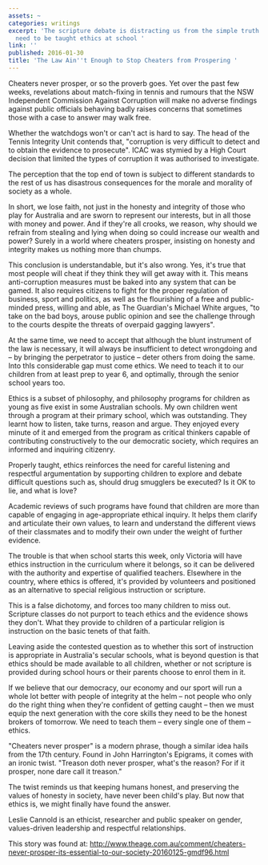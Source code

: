 ```yaml
---
assets: ~
categories: writings
excerpt: 'The scripture debate is distracting us from the simple truth that all kids
  need to be taught ethics at school '
link: ''
published: 2016-01-30
title: 'The Law Ain''t Enough to Stop Cheaters from Prospering '
---
```

Cheaters never prosper, or so the proverb goes. Yet over the past few weeks, revelations about match-fixing in tennis and rumours that the NSW Independent Commission Against Corruption will make no adverse findings against public officials behaving badly raises concerns that sometimes those with a case to answer may walk free.

Whether the watchdogs won't or can't act is hard to say. The head of the Tennis Integrity Unit contends that, "corruption is very difficult to detect and to obtain the evidence to prosecute". ICAC was stymied by a High Court decision that limited the types of corruption it was authorised to investigate.

The perception that the top end of town is subject to different standards to the rest of us has disastrous consequences for the morale and morality of society as a whole.

In short, we lose faith, not just in the honesty and integrity of those who play for Australia and are sworn to represent our interests, but in all those with money and power. And if they're all crooks, we reason, why should we refrain from stealing and lying when doing so could increase our wealth and power? Surely in a world where cheaters prosper, insisting on honesty and integrity makes us nothing more than chumps.

This conclusion is understandable, but it's also wrong. Yes, it's true that most people will cheat if they think they will get away with it. This means anti-corruption measures must be baked into any system that can be gamed. It also requires citizens to fight for the proper regulation of business, sport and politics, as well as the flourishing of a free and public-minded press, willing and able, as The Guardian's Michael White argues,  "to take on the bad boys, arouse public opinion and see the challenge through to the courts despite the threats of overpaid gagging lawyers".

At the same time, we need to accept that although the blunt instrument of the law is necessary, it will always be insufficient to detect wrongdoing and – by bringing the perpetrator to justice – deter others from doing the same. Into thIs considerable gap must come ethics. We need to teach it to our children from at least prep to year 6, and optimally, through the senior school years too.

Ethics is a subset of philosophy, and philosophy programs for children as young as five exist in some Australian schools. My own children went through a program at their primary school, which was outstanding. They learnt how to listen, take turns, reason and argue. They enjoyed every minute of it and emerged from the program as critical thinkers capable of contributing constructively to the our democratic society, which requires an informed and inquiring citizenry.

Properly taught, ethics reinforces the need for careful listening and respectful argumentation by supporting children to explore and debate difficult questions such as, should drug smugglers be executed? Is it OK to lie, and what is love?

Academic reviews of such programs have found that children are more than capable of engaging in age-appropriate ethical inquiry. It helps them clarify and articulate their own values, to learn and understand the different views of their classmates and to modify their own under the weight of further evidence.

The trouble is that when school starts this week, only Victoria will have ethics instruction in the curriculum where it belongs, so it can be delivered with the authority and expertise of qualified teachers. Elsewhere in the country, where ethics is offered, it's provided by volunteers and positioned as an alternative to special religious instruction or scripture.

This is a false dichotomy, and forces too many children to miss out. Scripture classes do not purport to teach ethics and the evidence shows they don't. What they provide to children of a particular religion is instruction on the basic tenets of that faith.

Leaving aside the contested question as to whether this sort of instruction is appropriate in Australia's secular schools, what is beyond question is that ethics should be made available to all children, whether or not scripture is provided during school hours or their parents choose to enrol them in it.

If we believe that our democracy, our economy and our sport will run a whole lot better with people of integrity at the helm – not people who only do the right thing when they're confident of getting caught – then we must equip the next generation with the core skills they need to be the honest brokers of tomorrow. We need to teach them – every single one of them – ethics.

"Cheaters never prosper" is a modern phrase, though a  similar idea hails from the 17th century. Found in John Harrington's Epigrams, it comes with an ironic twist. "Treason doth never prosper, what's the reason? For if it prosper, none dare call it treason."

The twist reminds us that keeping humans honest, and preserving the values of honesty in society, have never been child's play. But now that ethics is, we might finally have found the answer.

Leslie Cannold is an ethicist, researcher and public speaker on gender, values-driven leadership and respectful relationships.

This story was found at: http://www.theage.com.au/comment/cheaters-never-prosper-its-essential-to-our-society-20160125-gmdf96.html